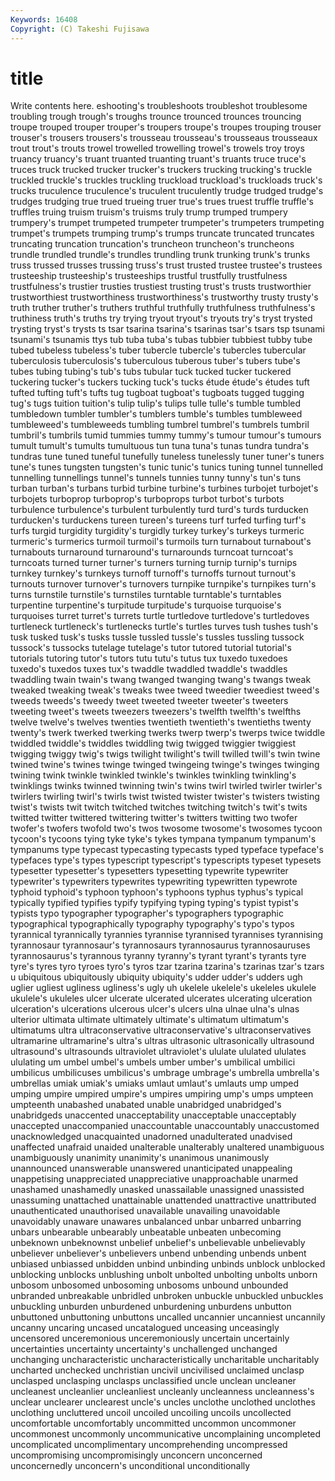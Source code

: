 ```yaml
---
Keywords: 16408 
Copyright: (C) Takeshi Fujisawa
---
```


# title

Write contents here.
eshooting's troubleshoots troubleshot troublesome troubling
trough trough's troughs trounce trounced trounces trouncing troupe trouped trouper
trouper's troupers troupe's troupes trouping trouser trouser's trousers trousers's trousseau
trousseau's trousseaus trousseaux trout trout's trouts trowel trowelled trowelling trowel's
trowels troy troys truancy truancy's truant truanted truanting truant's truants
truce truce's truces truck trucked trucker trucker's truckers trucking trucking's
truckle truckled truckle's truckles truckling truckload truckload's truckloads truck's trucks
truculence truculence's truculent truculently trudge trudged trudge's trudges trudging true
trued trueing truer true's trues truest truffle truffle's truffles truing
truism truism's truisms truly trump trumped trumpery trumpery's trumpet trumpeted
trumpeter trumpeter's trumpeters trumpeting trumpet's trumpets trumping trump's trumps truncate
truncated truncates truncating truncation truncation's truncheon truncheon's truncheons trundle trundled
trundle's trundles trundling trunk trunking trunk's trunks truss trussed trusses
trussing truss's trust trusted trustee trustee's trustees trusteeship trusteeship's trusteeships
trustful trustfully trustfulness trustfulness's trustier trusties trustiest trusting trust's trusts
trustworthier trustworthiest trustworthiness trustworthiness's trustworthy trusty trusty's truth truther truther's
truthers truthful truthfully truthfulness truthfulness's truthiness truth's truths try trying
tryout tryout's tryouts try's tryst trysted trysting tryst's trysts ts
tsar tsarina tsarina's tsarinas tsar's tsars tsp tsunami tsunami's tsunamis
ttys tub tuba tuba's tubas tubbier tubbiest tubby tube tubed
tubeless tubeless's tuber tubercle tubercle's tubercles tubercular tuberculosis tuberculosis's tuberculous
tuberous tuber's tubers tube's tubes tubing tubing's tub's tubs tubular
tuck tucked tucker tuckered tuckering tucker's tuckers tucking tuck's tucks
étude étude's études tuft tufted tufting tuft's tufts tug tugboat
tugboat's tugboats tugged tugging tug's tugs tuition tuition's tulip tulip's
tulips tulle tulle's tumble tumbled tumbledown tumbler tumbler's tumblers tumble's
tumbles tumbleweed tumbleweed's tumbleweeds tumbling tumbrel tumbrel's tumbrels tumbril tumbril's
tumbrils tumid tummies tummy tummy's tumour tumour's tumours tumult tumult's
tumults tumultuous tun tuna tuna's tunas tundra tundra's tundras tune
tuned tuneful tunefully tuneless tunelessly tuner tuner's tuners tune's tunes
tungsten tungsten's tunic tunic's tunics tuning tunnel tunnelled tunnelling tunnellings
tunnel's tunnels tunnies tunny tunny's tun's tuns turban turban's turbans
turbid turbine turbine's turbines turbojet turbojet's turbojets turboprop turboprop's turboprops
turbot turbot's turbots turbulence turbulence's turbulent turbulently turd turd's turds
turducken turducken's turduckens tureen tureen's tureens turf turfed turfing turf's
turfs turgid turgidity turgidity's turgidly turkey turkey's turkeys turmeric turmeric's
turmerics turmoil turmoil's turmoils turn turnabout turnabout's turnabouts turnaround turnaround's
turnarounds turncoat turncoat's turncoats turned turner turner's turners turning turnip
turnip's turnips turnkey turnkey's turnkeys turnoff turnoff's turnoffs turnout turnout's
turnouts turnover turnover's turnovers turnpike turnpike's turnpikes turn's turns turnstile
turnstile's turnstiles turntable turntable's turntables turpentine turpentine's turpitude turpitude's turquoise
turquoise's turquoises turret turret's turrets turtle turtledove turtledove's turtledoves turtleneck
turtleneck's turtlenecks turtle's turtles turves tush tushes tush's tusk tusked
tusk's tusks tussle tussled tussle's tussles tussling tussock tussock's tussocks
tutelage tutelage's tutor tutored tutorial tutorial's tutorials tutoring tutor's tutors
tutu tutu's tutus tux tuxedo tuxedoes tuxedo's tuxedos tuxes tux's
twaddle twaddled twaddle's twaddles twaddling twain twain's twang twanged twanging
twang's twangs tweak tweaked tweaking tweak's tweaks twee tweed tweedier
tweediest tweed's tweeds tweeds's tweedy tweet tweeted tweeter tweeter's tweeters
tweeting tweet's tweets tweezers tweezers's twelfth twelfth's twelfths twelve twelve's
twelves twenties twentieth twentieth's twentieths twenty twenty's twerk twerked twerking
twerks twerp twerp's twerps twice twiddle twiddled twiddle's twiddles twiddling
twig twigged twiggier twiggiest twigging twiggy twig's twigs twilight twilight's
twill twilled twill's twin twine twined twine's twines twinge twinged
twingeing twinge's twinges twinging twining twink twinkle twinkled twinkle's twinkles
twinkling twinkling's twinklings twinks twinned twinning twin's twins twirl twirled
twirler twirler's twirlers twirling twirl's twirls twist twisted twister twister's
twisters twisting twist's twists twit twitch twitched twitches twitching twitch's
twit's twits twitted twitter twittered twittering twitter's twitters twitting two
twofer twofer's twofers twofold two's twos twosome twosome's twosomes tycoon
tycoon's tycoons tying tyke tyke's tykes tympana tympanum tympanum's tympanums
type typecast typecasting typecasts typed typeface typeface's typefaces type's types
typescript typescript's typescripts typeset typesets typesetter typesetter's typesetters typesetting typewrite
typewriter typewriter's typewriters typewrites typewriting typewritten typewrote typhoid typhoid's typhoon
typhoon's typhoons typhus typhus's typical typically typified typifies typify typifying
typing typing's typist typist's typists typo typographer typographer's typographers typographic
typographical typographically typography typography's typo's typos tyrannical tyrannically tyrannies tyrannise
tyrannised tyrannises tyrannising tyrannosaur tyrannosaur's tyrannosaurs tyrannosaurus tyrannosauruses tyrannosaurus's tyrannous
tyranny tyranny's tyrant tyrant's tyrants tyre tyre's tyres tyro tyroes
tyro's tyros tzar tzarina tzarina's tzarinas tzar's tzars u ubiquitous
ubiquitously ubiquity ubiquity's udder udder's udders ugh uglier ugliest ugliness
ugliness's ugly uh ukelele ukelele's ukeleles ukulele ukulele's ukuleles ulcer
ulcerate ulcerated ulcerates ulcerating ulceration ulceration's ulcerations ulcerous ulcer's ulcers
ulna ulnae ulna's ulnas ulterior ultimata ultimate ultimately ultimate's ultimatum
ultimatum's ultimatums ultra ultraconservative ultraconservative's ultraconservatives ultramarine ultramarine's ultra's ultras
ultrasonic ultrasonically ultrasound ultrasound's ultrasounds ultraviolet ultraviolet's ululate ululated ululates
ululating um umbel umbel's umbels umber umber's umbilical umbilici umbilicus
umbilicuses umbilicus's umbrage umbrage's umbrella umbrella's umbrellas umiak umiak's umiaks
umlaut umlaut's umlauts ump umped umping umpire umpired umpire's umpires
umpiring ump's umps umpteen umpteenth unabashed unabated unable unabridged unabridged's
unabridgeds unaccented unacceptability unacceptable unacceptably unaccepted unaccompanied unaccountable unaccountably unaccustomed
unacknowledged unacquainted unadorned unadulterated unadvised unaffected unafraid unaided unalterable unalterably
unaltered unambiguous unambiguously unanimity unanimity's unanimous unanimously unannounced unanswerable unanswered
unanticipated unappealing unappetising unappreciated unappreciative unapproachable unarmed unashamed unashamedly unasked
unassailable unassigned unassisted unassuming unattached unattainable unattended unattractive unattributed unauthenticated
unauthorised unavailable unavailing unavoidable unavoidably unaware unawares unbalanced unbar unbarred
unbarring unbars unbearable unbearably unbeatable unbeaten unbecoming unbeknown unbeknownst unbelief
unbelief's unbelievable unbelievably unbeliever unbeliever's unbelievers unbend unbending unbends unbent
unbiased unbiassed unbidden unbind unbinding unbinds unblock unblocked unblocking unblocks
unblushing unbolt unbolted unbolting unbolts unborn unbosom unbosomed unbosoming unbosoms
unbound unbounded unbranded unbreakable unbridled unbroken unbuckle unbuckled unbuckles unbuckling
unburden unburdened unburdening unburdens unbutton unbuttoned unbuttoning unbuttons uncalled uncannier
uncanniest uncannily uncanny uncaring uncased uncatalogued unceasing unceasingly uncensored unceremonious
unceremoniously uncertain uncertainly uncertainties uncertainty uncertainty's unchallenged unchanged unchanging uncharacteristic
uncharacteristically uncharitable uncharitably uncharted unchecked unchristian uncivil uncivilised unclaimed unclasp
unclasped unclasping unclasps unclassified uncle unclean uncleaner uncleanest uncleanlier uncleanliest
uncleanly uncleanness uncleanness's unclear unclearer unclearest uncle's uncles unclothe unclothed
unclothes unclothing uncluttered uncoil uncoiled uncoiling uncoils uncollected uncomfortable uncomfortably
uncommitted uncommon uncommoner uncommonest uncommonly uncommunicative uncomplaining uncompleted uncomplicated uncomplimentary
uncomprehending uncompressed uncompromising uncompromisingly unconcern unconcerned unconcernedly unconcern's unconditional unconditionally

